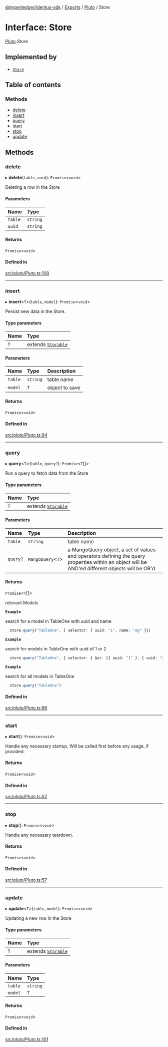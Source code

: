 [@hyperledger/identus-sdk](../README.md) / [Exports](../modules.md) / [Pluto](../modules/Pluto.md) / Store

# Interface: Store

[Pluto](../modules/Pluto.md).Store

## Implemented by

- [`Store`](../classes/Store.md)

## Table of contents

### Methods

- [delete](Pluto.Store.md#delete)
- [insert](Pluto.Store.md#insert)
- [query](Pluto.Store.md#query)
- [start](Pluto.Store.md#start)
- [stop](Pluto.Store.md#stop)
- [update](Pluto.Store.md#update)

## Methods

### delete

▸ **delete**(`table`, `uuid`): `Promise`\<`void`\>

Deleting a  row in the Store

#### Parameters

| Name | Type |
| :------ | :------ |
| `table` | `string` |
| `uuid` | `string` |

#### Returns

`Promise`\<`void`\>

#### Defined in

[src/pluto/Pluto.ts:108](https://github.com/hyperledger-identus/sdk-ts/blob/ccc9c0ac7bbfa014ad60ef1b5e244665d7b8ffc1/src/pluto/Pluto.ts#L108)

___

### insert

▸ **insert**\<`T`\>(`table`, `model`): `Promise`\<`void`\>

Persist new data in the Store.

#### Type parameters

| Name | Type |
| :------ | :------ |
| `T` | extends [`Storable`](Domain.Pluto.Storable.md) |

#### Parameters

| Name | Type | Description |
| :------ | :------ | :------ |
| `table` | `string` | table name |
| `model` | `T` | object to save |

#### Returns

`Promise`\<`void`\>

#### Defined in

[src/pluto/Pluto.ts:94](https://github.com/hyperledger-identus/sdk-ts/blob/ccc9c0ac7bbfa014ad60ef1b5e244665d7b8ffc1/src/pluto/Pluto.ts#L94)

___

### query

▸ **query**\<`T`\>(`table`, `query?`): `Promise`\<`T`[]\>

Run a query to fetch data from the Store

#### Type parameters

| Name | Type |
| :------ | :------ |
| `T` | extends [`Storable`](Domain.Pluto.Storable.md) |

#### Parameters

| Name | Type | Description |
| :------ | :------ | :------ |
| `table` | `string` | table name |
| `query?` | `MangoQuery`\<`T`\> | a MangoQuery object, a set of values and operators defining the query properties within an object will be AND'ed different objects will be OR'd |

#### Returns

`Promise`\<`T`[]\>

relevant Models

**`Example`**

search for a model in TableOne with uuid and name
```ts
  store.query("TableOne", { selector: { uuid: "1", name: "eg" }})
```

**`Example`**

search for models in TableOne with uuid of 1 or 2
```ts
  store.query("TableOne", { selector: { $or: [{ uuid: "1" }, { uuid: "2" }] }})
```

**`Example`**

search for all models in TableOne
```ts
  store.query("TableOne")
```

#### Defined in

[src/pluto/Pluto.ts:86](https://github.com/hyperledger-identus/sdk-ts/blob/ccc9c0ac7bbfa014ad60ef1b5e244665d7b8ffc1/src/pluto/Pluto.ts#L86)

___

### start

▸ **start**(): `Promise`\<`void`\>

Handle any necessary startup.
Will be called first before any usage, if provided.

#### Returns

`Promise`\<`void`\>

#### Defined in

[src/pluto/Pluto.ts:52](https://github.com/hyperledger-identus/sdk-ts/blob/ccc9c0ac7bbfa014ad60ef1b5e244665d7b8ffc1/src/pluto/Pluto.ts#L52)

___

### stop

▸ **stop**(): `Promise`\<`void`\>

Handle any necessary teardown.

#### Returns

`Promise`\<`void`\>

#### Defined in

[src/pluto/Pluto.ts:57](https://github.com/hyperledger-identus/sdk-ts/blob/ccc9c0ac7bbfa014ad60ef1b5e244665d7b8ffc1/src/pluto/Pluto.ts#L57)

___

### update

▸ **update**\<`T`\>(`table`, `model`): `Promise`\<`void`\>

Updating a new row in the Store

#### Type parameters

| Name | Type |
| :------ | :------ |
| `T` | extends [`Storable`](Domain.Pluto.Storable.md) |

#### Parameters

| Name | Type |
| :------ | :------ |
| `table` | `string` |
| `model` | `T` |

#### Returns

`Promise`\<`void`\>

#### Defined in

[src/pluto/Pluto.ts:101](https://github.com/hyperledger-identus/sdk-ts/blob/ccc9c0ac7bbfa014ad60ef1b5e244665d7b8ffc1/src/pluto/Pluto.ts#L101)
